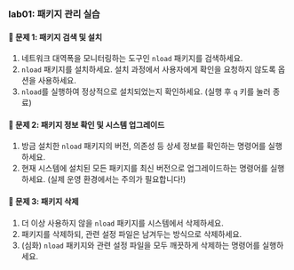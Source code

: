 ### lab01: 패키지 관리 실습

#### 📝 문제 1: 패키지 검색 및 설치

1.  네트워크 대역폭을 모니터링하는 도구인 `nload` 패키지를 검색하세요.
2.  `nload` 패키지를 설치하세요. 설치 과정에서 사용자에게 확인을 요청하지 않도록 옵션을 사용하세요.
3.  `nload`를 실행하여 정상적으로 설치되었는지 확인하세요. (실행 후 `q` 키를 눌러 종료)

#### 📝 문제 2: 패키지 정보 확인 및 시스템 업그레이드

1.  방금 설치한 `nload` 패키지의 버전, 의존성 등 상세 정보를 확인하는 명령어를 실행하세요.
2.  현재 시스템에 설치된 모든 패키지를 최신 버전으로 업그레이드하는 명령어를 실행하세요. (실제 운영 환경에서는 주의가 필요합니다!)

#### 📝 문제 3: 패키지 삭제

1.  더 이상 사용하지 않을 `nload` 패키지를 시스템에서 삭제하세요.
2.  패키지를 삭제하되, 관련 설정 파일은 남겨두는 방식으로 삭제하세요.
3.  (심화) `nload` 패키지와 관련 설정 파일을 모두 깨끗하게 삭제하는 명령어를 실행하세요. 